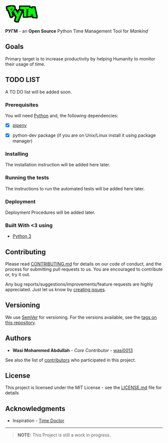 <img src="/PyTM-logo.png" height="21%" width="21%" alt="PУΓM">

**PУΓM** - an **Open Source** Python Time Management Tool for _Mankind_

## Goals  
Primary target is to increase productivity by helping Humanity to monitor their usage of time. 
 
## TODO LIST

A  TO DO list will be added soon.  

### Prerequisites

You will need [Python](https://python.org/download) and, the following dependencies:


- [x] [pipenv](https://pipenv.readthedocs.io/en/latest/)  
- [x] python-dev package (if you are on Unix/Linux install it using package manager)
 

### Installing

The installation instruction will be added here later.


### Running the tests

The instructions to run the automated tests will be added here later.

### Deployment

Deployment Procedures will be added later.

### Built With <3 using

* [Python 3](https://python.org/)

## Contributing  

Please read [CONTRIBUTING.md](CONTRIBUTING.md) for details on our code of conduct, and the process for submitting pull requests to us. You are encouraged to contribute or, try it out. 

Any bug reports/suggestions/improvements/feature requests are highly appreciated. Just let us know by [creating issues](https://github.com/wasi0013/PyTM/issues/new).

## Versioning

We use [SemVer](http://semver.org/) for versioning. For the versions available, see the [tags on this repository](https://github.com/wasi0013/PyTM/tags). 

## Authors

* **Wasi Mohammed Abdullah** - *Core Contributor* - [wasi0013](https://www.wasi0013.com/)

See also the list of [contributors](https://github.com/wasi0013/PyTM/contributors) who participated in this project.

## License

This project is licensed under the MIT License - see the [LICENSE.md](LICENSE.md) file for details


## Acknowledgments

* Inspiration - [Time Doctor](https://timedoctor.com/)


--------------
> **NOTE:** This Project is still a work in progress.
